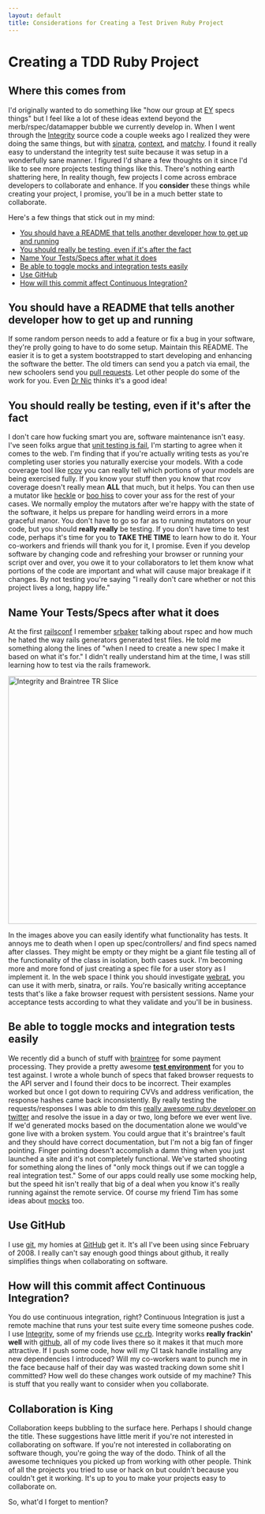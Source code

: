 ```yaml
--- 
layout: default
title: Considerations for Creating a Test Driven Ruby Project
---
```

Creating a TDD Ruby Project
===========================

Where this comes from
---------------------

I'd originally wanted to do something like "how our group at <a
href="http://engineyard.com">EY</a> specs things" but I feel like a lot of
these ideas extend beyond the merb/rspec/datamapper bubble we currently develop
in. When I went through the <a href="http://integrityapp.com/">Integrity</a>
source code a couple weeks ago I realized they were doing the same things, but
with <a href="http://sinatra.github.com/">sinatra</a>, <a
href="http://github.com/jeremymcanally/context/tree/master">context</a>, and <a
href="http://github.com/jeremymcanally/matchy/tree/master">matchy</a>.  I found
it really easy to understand the integrity test suite because it was setup in a
wonderfully sane manner.  I figured I'd share a few thoughts on it since I'd
like to see more projects testing things like this.  There's nothing earth
shattering here,   In reality though, few projects I come across embrace
developers to collaborate and enhance.  If you <strong>consider</strong> these
things while creating your project, I promise, you'll be in a much better state
to collaborate.

Here's a few things that stick out in my mind:
<ul>
  <li><a href="#readme">You should have a README that tells another developer how to get up and running</a></li>
  <li><a href="#testing">You should really be testing, even if it's after the fact</a></li>
  <li><a href="#naming_tests">Name Your Tests/Specs after what it does</a></li>
  <li><a href="#mocks">Be able to toggle mocks and integration tests easily</a></li>
  <li><a href="#github">Use GitHub</a></li>
  <li><a href="#ci">How will this commit affect Continuous Integration?</a></li>
</ul>

You should have a README that tells another developer how to get up and running
-------------------------------------------------------------------------------

If some random person needs to add a feature or fix a bug in your software,
they're prolly going to have to do some setup. Maintain this README. The
easier it is to get a system bootstrapped to start developing and enhancing the
software the better.  The old timers can send you a patch via email, the new
schoolers send you <a href="http://github.com/guides/pull-requests">pull
requests</a>.  Let other people do some of the work for you. Even <a
href="http://twitter.com/drnic/statuses/952116463">Dr Nic</a> thinks it's a
good idea!

You should really be testing, even if it's after the fact
---------------------------------------------------------

I don't care how fucking smart you are, software maintenance isn't easy.  I've
seen folks argue that <a
href="http://michaelfeathers.typepad.com/michael_feathers_blog/2008/06/the-flawed-theo.html">unit
testing is fail</a>, I'm starting to agree when it comes to the web.  I'm
finding that if you're actually writing tests as you're completing user stories
you naturally exercise your models.  With a code coverage tool like <a
href="http://eigenclass.org/hiki.rb?rcov">rcov</a> you can really tell which
portions of your models are being exercised fully.  If you know your stuff then
you know that rcov coverage doesn't really mean <strong>ALL</strong> that much,
but it helps.  You can then use a mutator like <a
href="https://github.com/ryansobol/heckle/tree/master">heckle</a> or <a
href="https://github.com/halorgium/boo_hiss/tree/master">boo hiss</a> to cover
your ass for the rest of your cases.  We normally employ the mutators after
we're happy with the state of the software, it helps us prepare for handling
weird errors in a more graceful manor.  You don't have to go so far as to
running mutators on your code, but you should <strong>really really</strong> be
testing.  If you don't have time to test code, perhaps it's time for you to
<strong>TAKE THE TIME</strong> to learn how to do it.  Your co-workers and
friends will thank you for it, I promise.  Even if you develop software by
changing code and refreshing your browser or running your script over and over,
you owe it to your collaborators to let them know what portions of the code are
important and what will cause major breakage if it changes.  By not testing
you're saying "I really don't care whether or not this project lives a long,
happy life."

Name Your Tests/Specs after what it does
----------------------------------------

At the first <a href="http://railsconf.org">railsconf</a> I remember <a
href="http://twitter.com/srbaker">srbaker</a> talking about rspec and how much
he hated the way rails generators generated test files.  He told me something
along the lines of "when I need to create a new spec I make it based on what
it's for."  I didn't really understand him at the time, I was still learning
how to test via the rails framework.

<img title="Checkout the names" src="http://img.skitch.com/20090130-e75wm4neriiunbcc9k18dqk2n.jpg" alt="Integrity and Braintree TR Slice" width="554" height="503" />

In the images above you can easily identify what functionality has tests.  It
annoys me to death when I open up spec/controllers/ and find specs named after
classes.  They might be empty or they might be a giant file testing all of the
functionality of the class in isolation, both cases suck.  I'm becoming more
and more fond of just creating a spec file for a user story as I implement it.
In the web space I think you should investigate <a
href="http://github.com/brynary/webrat/tree/master">webrat</a>, you can use it
with merb, sinatra, or rails.  You're basically writing acceptance tests that's
like a fake browser request with persistent sessions.  Name your acceptance
tests according to what they validate and you'll be in business.

Be able to toggle mocks and integration tests easily
----------------------------------------------------

We recently did a bunch of stuff with <a
href="http://dev.braintreepaymentsolutions.com/">braintree</a> for some payment
processing.  They provide a pretty awesome <strong><a
href="http://dev.braintreepaymentsolutions.com/test-transaction/">test
environment</a></strong> for you to test against.  I wrote a whole bunch of
specs that faked browser requests to the API server and I found their docs to
be incorrect.  Their examples worked but once I got down to requiring CVVs and
address verification, the response hashes came back inconsistently.  By really
testing the requests/responses  I was able to dm this <a
href="http://twitter.com/ch0wda">really awesome ruby developer on twitter</a>
and resolve the issue in a day or two, long before we ever went live.  If we'd
generated mocks based on the documentation alone we would've gone live with a
broken system.  You could argue that it's braintree's fault and they should
have correct documentation, but I'm not a big fan of finger pointing. Finger
pointing doesn't accomplish a damn thing when you just launched a site and it's
not completely functional.  We've started shooting for something along the
lines of "only mock things out if we can toggle a real integration test."  Some
of our apps could really use some mocking help, but the speed hit isn't really
that big of a deal when you know it's really running against the remote
service.  Of course my friend Tim has some ideas about <a
href="http://github.com/halorgium/mockz0r/tree/master">mocks</a> too.

Use GitHub
----------

I use <a href="http://whygitisbetterthanx.com/">git</a>, my homies at <a
href="http://github.com">GitHub</a> get it.  It's all I've been using since
February of 2008.  I really can't say enough good things about github, it
really simplifies things when collaborating on software.

How will this commit affect Continuous Integration?
---------------------------------------------------

You do use continuous integration, right?  Continuous Integration is just a
remote machine that runs your test suite every time someone pushes code.  I use
<a href="http://integrityapp.com/">Integrity</a>, some of my friends use <a
href="http://cruisecontrolrb.thoughtworks.com/">cc.rb</a>.  Integrity works
<strong>really frackin' well</strong> with <a
href="http://github.com/guides/post-receive-hooks">github</a>, all of my code
lives there so it makes it that much more attractive.  If I push some code, how
will my CI task handle installing any new dependencies I introduced?  Will my
co-workers want to punch me in the face because half of their day was wasted
tracking down some shit I committed?  How well do these changes work outside of
my machine?  This is stuff that you really want to consider when you
collaborate.

Collaboration is King
---------------------

Collaboration keeps bubbling to the surface here.  Perhaps I should change the
title.  These suggestions have little merit if you're not interested in
collaborating on software.  If you're not interested in collaborating on
software though, you're going the way of the dodo.  Think of all the awesome
techniques you picked up from working with other people.  Think of all the
projects you tried to use or hack on but couldn't because you couldn't get it
working.  It's up to you to make your projects easy to collaborate on.

So, what'd I forget to mention?
